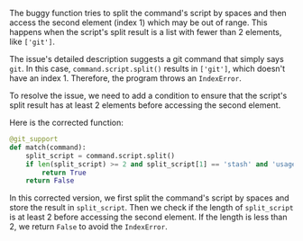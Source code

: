 The buggy function tries to split the command's script by spaces and then access the second element (index 1) which may be out of range. This happens when the script's split result is a list with fewer than 2 elements, like `['git']`.

The issue's detailed description suggests a git command that simply says `git`. In this case, `command.script.split()` results in `['git']`, which doesn't have an index 1. Therefore, the program throws an `IndexError`.

To resolve the issue, we need to add a condition to ensure that the script's split result has at least 2 elements before accessing the second element.

Here is the corrected function:

```python
@git_support
def match(command):
    split_script = command.script.split()
    if len(split_script) >= 2 and split_script[1] == 'stash' and 'usage:' in command.stderr:
        return True
    return False
```

In this corrected version, we first split the command's script by spaces and store the result in `split_script`. Then we check if the length of `split_script` is at least 2 before accessing the second element. If the length is less than 2, we return `False` to avoid the `IndexError`.